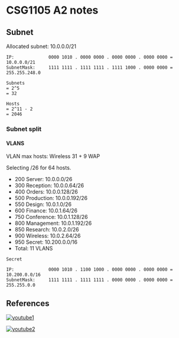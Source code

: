 # CSG1105 A2 notes

## Subnet

Allocated subnet: 10.0.0.0/21

```
IP:				0000 1010 . 0000 0000 . 0000 0000 . 0000 0000 = 10.0.0.0/21
SubnetMask:		1111 1111 . 1111 1111 . 1111 1000 . 0000 0000 = 255.255.248.0

Subnets
= 2^5
= 32

Hosts
= 2^11 - 2
= 2046
```

### Subnet split

#### VLANS

VLAN max hosts: Wireless 31 + 9 WAP

Selecting /26 for 64 hosts.

- 200 Server: 10.0.0.0/26
- 300 Reception: 10.0.0.64/26
- 400 Orders: 10.0.0.128/26
- 500 Production: 10.0.0.192/26
- 550 Design: 10.0.1.0/26
- 600 Finance: 10.0.1.64/26
- 750 Conference: 10.0.1.128/26
- 800 Management: 10.0.1.192/26
- 850 Research: 10.0.2.0/26
- 900 Wireless: 10.0.2.64/26
- 950 Secret: 10.200.0.0/16
- Total: 11 VLANS

```
Secret

IP:				0000 1010 . 1100 1000 . 0000 0000 . 0000 0000 = 10.200.0.0/16
SubnetMask:		1111 1111 . 1111 1111 . 0000 0000 . 0000 0000 = 255.255.0.0
```

## References

[![youtube1](http://img.youtube.com/vi/CAQcPyENCK8/0.jpg)](http://www.youtube.com/watch?v=CAQcPyENCK8)

[![youtube2](http://img.youtube.com/vi/GvYfi-mmtmA/0.jpg)](http://www.youtube.com/watch?v=GvYfi-mmtmA)
